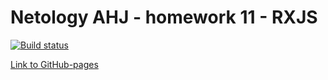 # Netology AHJ - homework 11 - RXJS 

[![Build status](https://ci.appveyor.com/api/projects/status/jc7hrrrswstj2a0b?svg=true)](https://ci.appveyor.com/project/Alexey57575/ahj-hw11-client)

[Link to GitHub-pages](https://alexgnutov.github.io/ahj_hw11_client/)

